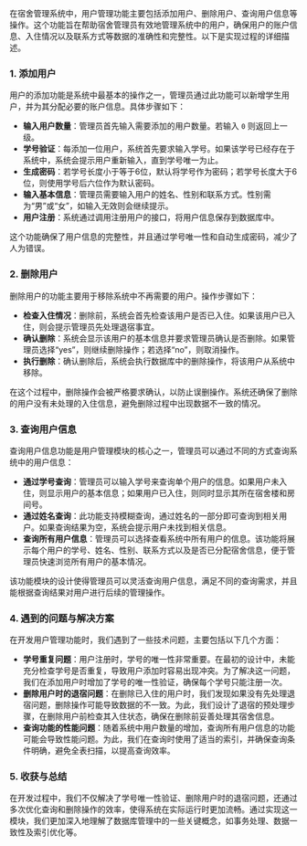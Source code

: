 

在宿舍管理系统中，用户管理功能主要包括添加用户、删除用户、查询用户信息等操作。这个功能旨在帮助宿舍管理员有效地管理系统中的用户，确保用户的账户信息、入住情况以及联系方式等数据的准确性和完整性。以下是实现过程的详细描述。

### 1. 添加用户

用户的添加功能是系统中最基本的操作之一，管理员通过此功能可以新增学生用户，并为其分配必要的账户信息。具体步骤如下：

- **输入用户数量**：管理员首先输入需要添加的用户数量。若输入 `0` 则返回上一级。
- **学号验证**：每添加一位用户，系统首先要求输入学号。如果该学号已经存在于系统中，系统会提示用户重新输入，直到学号唯一为止。
- **生成密码**：若学号长度小于等于6位，默认将学号作为密码；若学号长度大于6位，则使用学号后六位作为默认密码。
- **输入基本信息**：管理员需要输入用户的姓名、性别和联系方式。性别需为“男”或“女”，如输入无效则会继续提示。
- **用户注册**：系统通过调用注册用户的接口，将用户信息保存到数据库中。

这个功能确保了用户信息的完整性，并且通过学号唯一性和自动生成密码，减少了人为错误。

### 2. 删除用户

删除用户的功能主要用于移除系统中不再需要的用户。操作步骤如下：

- **检查入住情况**：删除前，系统会首先检查该用户是否已入住。如果该用户已入住，则会提示管理员先处理退宿事宜。
- **确认删除**：系统会显示该用户的基本信息并要求管理员确认是否删除。如果管理员选择“yes”，则继续删除操作；若选择“no”，则取消操作。
- **执行删除**：确认删除后，系统会执行数据库中的删除操作，将该用户从系统中移除。

在这个过程中，删除操作会被严格要求确认，以防止误删操作。系统还确保了删除的用户没有未处理的入住信息，避免删除过程中出现数据不一致的情况。

### 3. 查询用户信息

查询用户信息功能是用户管理模块的核心之一，管理员可以通过不同的方式查询系统中的用户信息：

- **通过学号查询**：管理员可以输入学号来查询单个用户的信息。如果用户未入住，则显示用户的基本信息；如果用户已入住，则同时显示其所在宿舍楼和房间号。
- **通过姓名查询**：此功能支持模糊查询，通过姓名的一部分即可查询到相关用户。如果查询结果为空，系统会提示用户未找到相关信息。
- **查询所有用户信息**：管理员可以选择查看系统中所有用户的信息。该功能将展示每个用户的学号、姓名、性别、联系方式以及是否已分配宿舍信息，便于管理员快速浏览所有用户的基本情况。

该功能模块的设计使得管理员可以灵活查询用户信息，满足不同的查询需求，并且能根据查询结果对用户进行后续的管理操作。

### 4. 遇到的问题与解决方案

在开发用户管理功能时，我们遇到了一些技术问题，主要包括以下几个方面：

- **学号重复问题**：用户注册时，学号的唯一性非常重要。在最初的设计中，未能充分检查学号是否重复，导致用户添加时容易出现冲突。为了解决这一问题，我们在添加用户时增加了学号的唯一性验证，确保每个学号只能注册一次。
- **删除用户时的退宿问题**：在删除已入住的用户时，我们发现如果没有先处理退宿问题，删除操作可能导致数据的不一致。为此，我们设计了退宿的预处理步骤，在删除用户前检查其入住状态，确保在删除前妥善处理其宿舍信息。
- **查询功能的性能问题**：随着系统中用户数量的增加，查询所有用户信息的功能可能会导致性能问题。为此，我们在查询时使用了适当的索引，并确保查询条件明确，避免全表扫描，以提高查询效率。

### 5. 收获与总结

在开发过程中，我们不仅解决了学号唯一性验证、删除用户时的退宿问题，还通过多次优化查询和删除操作的效率，使得系统在实际运行时更加流畅。通过实现这一模块，我们更加深入地理解了数据库管理中的一些关键概念，如事务处理、数据一致性及索引优化等。
